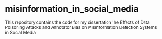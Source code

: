 # misinformation_in_social_media
This repository contains the code for my dissertation 'he Effects of Data Poisoning Attacks and Annotator Bias on Misinformation Detection Systems in Social Media'
